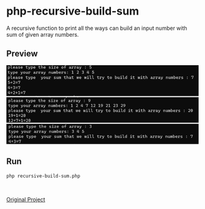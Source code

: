 # php-recursive-build-sum

A recursive function to print all the ways can build an input number with sum of given array numbers.

## Preview

![](images/img1.png)
![](images/img2.png)
![](images/img3.png)

## Run
```bash
php recursive-build-sum.php
```

<br>

[Original Project](https://github.com/hctilg/recursive_build_sum)
